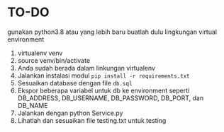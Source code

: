 # TO-DO
gunakan python3.8 atau yang lebih baru
buatlah dulu lingkungan virtual environment
1. virtualenv venv
2. source venv/bin/activate
3. Anda sudah berada dalam linkungan virtualenv
4. Jalankan instalasi modul `pip install -r requirements.txt`
5. Sesuaikan database dengan file `db.sql`
6. Ekspor beberapa variabel untuk db ke environment seperti DB_ADDRESS, DB_USERNAME, DB_PASSWORD, DB_PORT, dan DB_NAME
7. Jalankan dengan python Service.py
8. Lihatlah dan sesuaikan file testing.txt untuk testing

